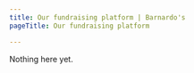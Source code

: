 ```yaml
---
title: Our fundraising platform | Barnardo's
pageTitle: Our fundraising platform

---
```


<div class="text">
	<p>Nothing here yet.</p>
</div>
